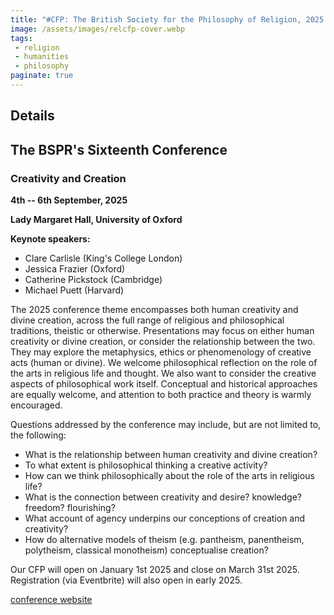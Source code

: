 ```yaml
---
title: "#CFP: The British Society for the Philosophy of Religion, 2025 Biennial Conference: Creativity and Creation"
image: /assets/images/relcfp-cover.webp
tags:
 - religion
 - humanities
 - philosophy
paginate: true 
---
```

Details
-------

## **The BSPR's Sixteenth Conference**

### **Creativity and Creation**

**4th -- 6th September, 2025**

**Lady Margaret Hall, University of Oxford**

**Keynote speakers:**

-   Clare Carlisle (King's College London)
-   Jessica Frazier (Oxford)
-   Catherine Pickstock (Cambridge)
-   Michael Puett (Harvard)

The 2025 conference theme encompasses both human creativity and divine creation, across the full range of religious and philosophical traditions, theistic or otherwise. Presentations may focus on either human creativity or divine creation, or consider the relationship between the two. They may explore the metaphysics, ethics or phenomenology of creative acts (human or divine). We welcome philosophical reflection on the role of the arts in religious life and thought. We also want to consider the creative aspects of philosophical work itself. Conceptual and historical approaches are equally welcome, and attention to both practice and theory is warmly encouraged.

Questions addressed by the conference may include, but are not limited to, the following:

-   What is the relationship between human creativity and divine creation?
-   To what extent is philosophical thinking a creative activity?
-   How can we think philosophically about the role of the arts in religious life?
-   What is the connection between creativity and desire? knowledge? freedom? flourishing?
-   What account of agency underpins our conceptions of creation and creativity?
-   How do alternative models of theism (e.g. pantheism, panentheism, polytheism, classical monotheism) conceptualise creation?

Our CFP will open on January 1st 2025 and close on March 31st 2025. Registration (via Eventbrite) will also open in early 2025.

[conference website](http://www.thebspr.org/conferences/)
